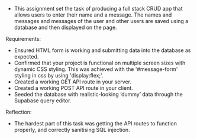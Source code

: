 - This assignment set the task of producing a full stack CRUD app that allows users to enter their name and a message. The names and messages and messages of the user and other users are saved using a database and then displayed on the page.

Requirements:

- Ensured HTML form is working and submitting data into the database as expected.
- Confirmed that your project is functional on multiple screen sizes with dynamic CSS styling. This was achieved with the '#message-form' styling in css by using 'display:flex;'.
- Created a working GET API route in your server.
- Created a working POST API route in your client.
- Seeded the database with realistic-looking ‘dummy’ data through the Supabase query editor.

Reflection:

- The hardest part of this task was getting the API routes to function properly, and correctly sanitising SQL injection.
